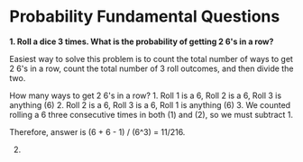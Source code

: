 # Probability Fundamental Questions

<Large>**1. Roll a dice 3 times. What is the probability of getting 2 6's in a row?**</Large>

Easiest way to solve this problem is to count the total number of ways to get 2 6's in a row, count the total number of 3 roll outcomes, and then divide the two. 

How many ways to get 2 6's in a row? 
	1. Roll 1 is a 6, Roll 2 is a 6, Roll 3 is anything (6)
	2. Roll 2 is a 6, Roll 3 is a 6, Roll 1 is anything (6)
	3. We counted rolling a 6 three consecutive times in both (1) and (2), so we must subtract 1. 

Therefore, answer is (6 + 6 - 1) / (6^3) = 11/216. 

2. 

